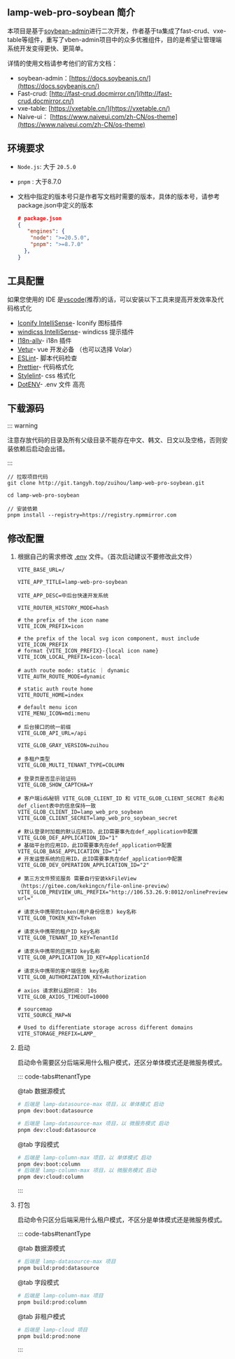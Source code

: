 <!-- #region common -->

## lamp-web-pro-soybean 简介

本项目是基于[soybean-admin](https://docs.soybeanjs.cn/)进行二次开发，作者基于ta集成了fast-crud、vxe-table等组件，重写了vben-admin项目中的众多优雅组件，目的是希望让管理端系统开发变得更快、更简单。

详情的使用文档请参考他们的官方文档：

- soybean-admin：[https://docs.soybeanjs.cn/](https://docs.soybeanjs.cn/)
- Fast-crud: [http://fast-crud.docmirror.cn/](http://fast-crud.docmirror.cn/)
- vxe-table: [https://vxetable.cn/](https://vxetable.cn/)
- Naive-ui： [https://www.naiveui.com/zh-CN/os-theme](https://www.naiveui.com/zh-CN/os-theme)

## 环境要求

- `Node.js`:  大于 `20.5.0`

- `pnpm` :  大于8.7.0

- 文档中指定的版本号只是作者写文档时需要的版本，具体的版本号，请参考package.json中定义的版本

  ```json
  # package.json
  {
     "engines": {
      "node": ">=20.5.0",
      "pnpm": ">=8.7.0"
    },
  }
  ```

  

## 工具配置

如果您使用的 IDE 是[vscode](https://code.visualstudio.com/)(推荐)的话，可以安装以下工具来提高开发效率及代码格式化

* [Iconify IntelliSense](https://marketplace.visualstudio.com/items?itemName=antfu.iconify)\- Iconify 图标插件
* [windicss IntelliSense](https://marketplace.visualstudio.com/items?itemName=voorjaar.windicss-intellisense)\- windicss 提示插件
* [I18n-ally](https://marketplace.visualstudio.com/items?itemName=Lokalise.i18n-ally)\- i18n 插件
* [Vetur](https://marketplace.visualstudio.com/items?itemName=octref.vetur)\- vue 开发必备 （也可以选择 Volar）
* [ESLint](https://marketplace.visualstudio.com/items?itemName=dbaeumer.vscode-eslint)\- 脚本代码检查
* [Prettier](https://marketplace.visualstudio.com/items?itemName=esbenp.prettier-vscode)\- 代码格式化
* [Stylelint](https://marketplace.visualstudio.com/items?itemName=stylelint.vscode-stylelint)\- css 格式化
* [DotENV](https://marketplace.visualstudio.com/items?itemName=mikestead.dotenv)\- .env 文件 高亮

## 下载源码

::: warning

注意存放代码的目录及所有父级目录不能存在中文、韩文、日文以及空格，否则安装依赖后启动会出错。

:::

```shell
// 拉取项目代码
git clone http://git.tangyh.top/zuihou/lamp-web-pro-soybean.git

cd lamp-web-pro-soybean

// 安装依赖
pnpm install --registry=https://registry.npmmirror.com
```

<!-- #endregion common -->

## 修改配置

1. 根据自己的需求修改 [.env](http://git.tangyh.top/zuihou/lamp-web-pro/blob/master/.env) 文件。（首次启动建议不要修改此文件）

   ```properties
   VITE_BASE_URL=/
   
   VITE_APP_TITLE=lamp-web-pro-soybean
   
   VITE_APP_DESC=中后台快速开发系统
   
   VITE_ROUTER_HISTORY_MODE=hash
   
   # the prefix of the icon name
   VITE_ICON_PREFIX=icon
   
   # the prefix of the local svg icon component, must include VITE_ICON_PREFIX
   # format {VITE_ICON_PREFIX}-{local icon name}
   VITE_ICON_LOCAL_PREFIX=icon-local
   
   # auth route mode: static ｜ dynamic
   VITE_AUTH_ROUTE_MODE=dynamic
   
   # static auth route home
   VITE_ROUTE_HOME=index
   
   # default menu icon
   VITE_MENU_ICON=mdi:menu
   
   # 后台接口的统一前缀
   VITE_GLOB_API_URL=/api
   
   VITE_GLOB_GRAY_VERSION=zuihou
   
   # 多租户类型
   VITE_GLOB_MULTI_TENANT_TYPE=COLUMN
   
   # 登录页是否显示验证码
   VITE_GLOB_SHOW_CAPTCHA=Y
   
   # 客户端id&秘钥 VITE_GLOB_CLIENT_ID 和 VITE_GLOB_CLIENT_SECRET 务必和def_client表中的信息保持一致
   VITE_GLOB_CLIENT_ID=lamp_web_pro_soybean
   VITE_GLOB_CLIENT_SECRET=lamp_web_pro_soybean_secret
   
   # 默认登录时加载的默认应用ID，此ID需要事先在def_application中配置
   VITE_GLOB_DEF_APPLICATION_ID="1"
   # 基础平台的应用ID，此ID需要事先在def_application中配置
   VITE_GLOB_BASE_APPLICATION_ID="1"
   # 开发运营系统的应用ID，此ID需要事先在def_application中配置
   VITE_GLOB_DEV_OPERATION_APPLICATION_ID="2"
   
   # 第三方文件预览服务 需要自行安装kkFileView（https://gitee.com/kekingcn/file-online-preview）
   VITE_GLOB_PREVIEW_URL_PREFIX="http://106.53.26.9:8012/onlinePreview?url="
   
   # 请求头中携带的token(用户身份信息) key名称
   VITE_GLOB_TOKEN_KEY=Token
   
   # 请求头中携带的租户ID key名称
   VITE_GLOB_TENANT_ID_KEY=TenantId
   
   # 请求头中携带的应用ID key名称
   VITE_GLOB_APPLICATION_ID_KEY=ApplicationId
   
   # 请求头中携带的客户端信息 key名称
   VITE_GLOB_AUTHORIZATION_KEY=Authorization
   
   # axios 请求默认超时间： 10s
   VITE_GLOB_AXIOS_TIMEOUT=10000
   
   # sourcemap
   VITE_SOURCE_MAP=N
   
   # Used to differentiate storage across different domains
   VITE_STORAGE_PREFIX=LAMP_
   ```

3. 启动

   启动命令需要区分后端采用什么租户模式，还区分单体模式还是微服务模式。

   ::: code-tabs#tenantType

   @tab 数据源模式

   ```bash
   # 后端是 lamp-datasource-max 项目，以 单体模式 启动
   pnpm dev:boot:datasource
   
   # 后端是 lamp-datasource-max 项目，以 微服务模式 启动
   pnpm dev:cloud:datasource
   ```

   @tab 字段模式
   
   ```bash
   # 后端是 lamp-column-max 项目，以 单体模式 启动
   pnpm dev:boot:column
   # 后端是 lamp-column-max 项目，以 微服务模式 启动
   pnpm dev:cloud:column
   ```
   
   :::
   
4. 打包

   启动命令只区分后端采用什么租户模式，不区分是单体模式还是微服务模式。

   ::: code-tabs#tenantType

   @tab 数据源模式

   ```bash
   # 后端是 lamp-datasource-max 项目
   pnpm build:prod:datasource	
   ```
   
   @tab 字段模式
   
   ```bash
   # 后端是 lamp-column-max 项目
   pnpm build:prod:column
   ```

   @tab 非租户模式
   
   ```bash
   # 后端是 lamp-cloud 项目
   pnpm build:prod:none
   ```
   
   :::





